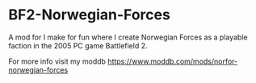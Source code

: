 # BF2-Norwegian-Forces
A mod for I make for fun where I create Norwegian Forces as a playable faction in the 2005 PC game Battlefield 2.

For more info visit my moddb
https://www.moddb.com/mods/norfor-norwegian-forces
